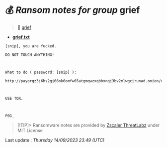 # 💰 _Ransom notes for group_ grief
> 🔗 [grief](group/grief)
* **[grief.txt](https://ransomware.live/ransomware_notes/grief/grief.txt)**

```
[snip], you are fucked.

DO NOT TOUCH ANYTHING!



What to do ( password: [snip] ):

http://payorgz3j6hs2gj66nk6omfw65atgmqwzxqbbxnqi3bv2mlwgcirunad.onion/context/[snip]



USE TOR.



P0G_

```


> [!TIP]> Ransomware notes are provided by [Zscaler ThreatLabz](https://github.com/threatlabz/ransomware_notes) under MIT License
> 




Last update : _Thursday 14/09/2023 23.49 (UTC)_

